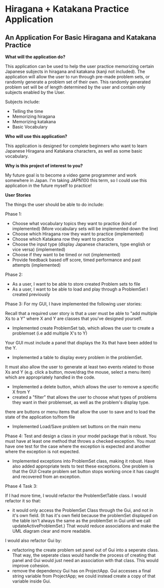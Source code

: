 # Hiragana + Katakana Practice Application

## An Application For Basic Hiragana and Katakana Practice

**What will the application do?**

This application can be used to help the user practice memorizing certain Japanese subjects
in hiragana and katakana (kanji not included). 
The application will allow the user to run through pre-made problem sets, or randomly
generate a problem set of their own. This randomly generated problem set will be 
of length determined by the user and contain only subjects enabled by the User. 

Subjects include:
- Telling the time
- Memorizing hiragana 
- Memorizing katakana 
- Basic Vocabulary 

**Who will use this application?**

This application is designed for complete beginners who want to learn Japanese
Hiragana and Katakana characters, as well as some basic vocabulary. 

**Why is this project of interest to you?**

My future goal is to become a video game programmer and work somewhere in Japan.
I'm taking JAPN100 this term, so I could use this application 
in the future myself to practice!


**User Stories**

The things the user should be able to do include:

Phase 1:
- Choose what vocabulary topics they want to practice (kind of implemented)
(More vocabulary sets will be implemented down the line)
- Choose which Hiragana row they want to practice (implemented)
- Choose which Katakana row they want to practice 
- Choose the input type (display Japanese characters, type english or vice versa) (implemented)
- Choose if they want to be timed or not (implemented)
- Provide feedback based off score, timed performance and past attempts (implemented)

Phase 2:
- As a user, I want to be able to store created Problem sets to file
- As a user, I want to be able to load and play through a ProblemSet I created previously 

Phase 3:
For my GUI, I have implemented the following user stories: 

Recall that a required user story is that a user must be able to "add multiple Xs to a Y" where X and Y are classes that you've designed yourself.
- Implemented create ProblemSet tab, which allows the user to create a problemset
(i.e add multiple X's to Y)

Your GUI must include a panel that displays the Xs that have been added to the Y.
- Implemented a table to display every problem in the problemSet.

It must also allow the user to generate at least two events related to those Xs and Y (e.g. click a button, move/drag the mouse, select a menu item) which are appropriately handled in the code.  
- Implemented a delete button, which allows the user to remove a specific X from Y
- created a "filter" that allows the user to choose what types of problems 
they want in their problemset, as well as the problem's display type. 

there are buttons or menu items that allow the user to save and to load the state of the application to/from file
- Implemented Load/Save problem set buttons on the main menu 

Phase 4:
Test and design a class in your model package that is robust.  You must have at least one method 
that throws a checked exception.  You must have one test for the case where the exception 
is expected and another where the exception is not expected.

- Implemented exceptions into ProblemSet class, making it robust. Have
also added appropriate tests to test these exceptions. One problem is that
the GUI Create problem set button stops working once it has caught and
recovered from an exception. 

Phase 4 Task 3:


If I had more time, I would refactor the ProblemSetTable class.
I would refactor it so that:
- it would only access the ProblemSet Class through the Gui, and not in it's own
field. 
(It has it's own field because the problemSet displayed on the table isn't always
the same as the problemSet in Gui until we call updateActiveProblemSet.)
That would reduce associations and make the UML diagram clear and more readable.

I would also refactor Gui by: 
- refactoring the create problem set panel out of Gui into a seperate class.
That way, the seperate class would handle the process of creating that panel and
Gui would just need an association with that class.
This would improve cohesion. 
- remove the dependency Gui has on ProjectApp. Gui accesses a final string variable
from ProjectApp; we could instead create a copy of that variable inside Gui.
